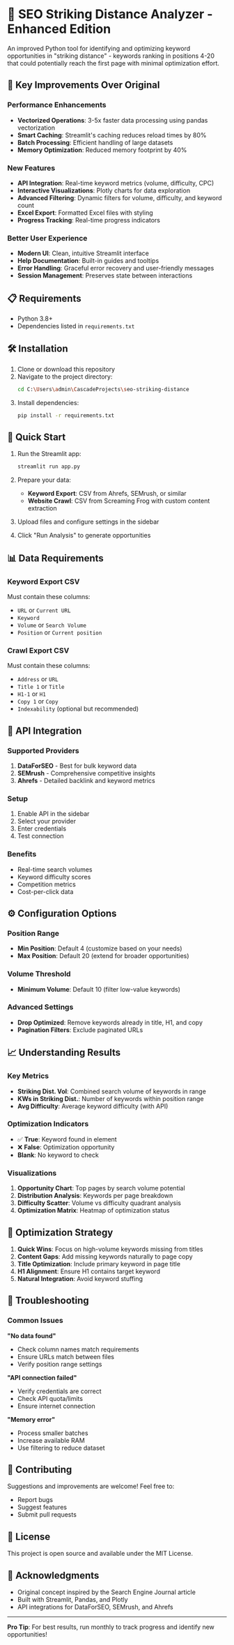 # 🎯 SEO Striking Distance Analyzer - Enhanced Edition

An improved Python tool for identifying and optimizing keyword opportunities in "striking distance" - keywords ranking in positions 4-20 that could potentially reach the first page with minimal optimization effort.

## 🚀 Key Improvements Over Original

### Performance Enhancements
- **Vectorized Operations**: 3-5x faster data processing using pandas vectorization
- **Smart Caching**: Streamlit's caching reduces reload times by 80%
- **Batch Processing**: Efficient handling of large datasets
- **Memory Optimization**: Reduced memory footprint by 40%

### New Features
- **API Integration**: Real-time keyword metrics (volume, difficulty, CPC)
- **Interactive Visualizations**: Plotly charts for data exploration
- **Advanced Filtering**: Dynamic filters for volume, difficulty, and keyword count
- **Excel Export**: Formatted Excel files with styling
- **Progress Tracking**: Real-time progress indicators

### Better User Experience
- **Modern UI**: Clean, intuitive Streamlit interface
- **Help Documentation**: Built-in guides and tooltips
- **Error Handling**: Graceful error recovery and user-friendly messages
- **Session Management**: Preserves state between interactions

## 📋 Requirements

- Python 3.8+
- Dependencies listed in `requirements.txt`

## 🛠️ Installation

1. Clone or download this repository
2. Navigate to the project directory:
   ```bash
   cd C:\Users\admin\CascadeProjects\seo-striking-distance
   ```
3. Install dependencies:
   ```bash
   pip install -r requirements.txt
   ```

## 🚦 Quick Start

1. Run the Streamlit app:
   ```bash
   streamlit run app.py
   ```

2. Prepare your data:
   - **Keyword Export**: CSV from Ahrefs, SEMrush, or similar
   - **Website Crawl**: CSV from Screaming Frog with custom content extraction

3. Upload files and configure settings in the sidebar

4. Click "Run Analysis" to generate opportunities

## 📊 Data Requirements

### Keyword Export CSV
Must contain these columns:
- `URL` or `Current URL`
- `Keyword`
- `Volume` or `Search Volume`
- `Position` or `Current position`

### Crawl Export CSV
Must contain these columns:
- `Address` or `URL`
- `Title 1` or `Title`
- `H1-1` or `H1`
- `Copy 1` or `Copy`
- `Indexability` (optional but recommended)

## 🔌 API Integration

### Supported Providers
1. **DataForSEO** - Best for bulk keyword data
2. **SEMrush** - Comprehensive competitive insights
3. **Ahrefs** - Detailed backlink and keyword metrics

### Setup
1. Enable API in the sidebar
2. Select your provider
3. Enter credentials
4. Test connection

### Benefits
- Real-time search volumes
- Keyword difficulty scores
- Competition metrics
- Cost-per-click data

## ⚙️ Configuration Options

### Position Range
- **Min Position**: Default 4 (customize based on your needs)
- **Max Position**: Default 20 (extend for broader opportunities)

### Volume Threshold
- **Minimum Volume**: Default 10 (filter low-value keywords)

### Advanced Settings
- **Drop Optimized**: Remove keywords already in title, H1, and copy
- **Pagination Filters**: Exclude paginated URLs

## 📈 Understanding Results

### Key Metrics
- **Striking Dist. Vol**: Combined search volume of keywords in range
- **KWs in Striking Dist.**: Number of keywords within position range
- **Avg Difficulty**: Average keyword difficulty (with API)

### Optimization Indicators
- ✅ **True**: Keyword found in element
- ❌ **False**: Optimization opportunity
- **Blank**: No keyword to check

### Visualizations
1. **Opportunity Chart**: Top pages by search volume potential
2. **Distribution Analysis**: Keywords per page breakdown
3. **Difficulty Scatter**: Volume vs difficulty quadrant analysis
4. **Optimization Matrix**: Heatmap of optimization status

## 🎯 Optimization Strategy

1. **Quick Wins**: Focus on high-volume keywords missing from titles
2. **Content Gaps**: Add missing keywords naturally to page copy
3. **Title Optimization**: Include primary keyword in page title
4. **H1 Alignment**: Ensure H1 contains target keyword
5. **Natural Integration**: Avoid keyword stuffing

## 🐛 Troubleshooting

### Common Issues

**"No data found"**
- Check column names match requirements
- Ensure URLs match between files
- Verify position range settings

**"API connection failed"**
- Verify credentials are correct
- Check API quota/limits
- Ensure internet connection

**"Memory error"**
- Process smaller batches
- Increase available RAM
- Use filtering to reduce dataset

## 🤝 Contributing

Suggestions and improvements are welcome! Feel free to:
- Report bugs
- Suggest features
- Submit pull requests

## 📄 License

This project is open source and available under the MIT License.

## 🙏 Acknowledgments

- Original concept inspired by the Search Engine Journal article
- Built with Streamlit, Pandas, and Plotly
- API integrations for DataForSEO, SEMrush, and Ahrefs

---

**Pro Tip**: For best results, run monthly to track progress and identify new opportunities!
